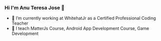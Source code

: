  ### Hi I'm Anu Teresa Jose 👋


- 🔭 I’m currently working at WhitehatJr as a Certified Professional Coding Teacher
- 🔭 I teach MatterJs Course, Android App Development Course, Game Development




